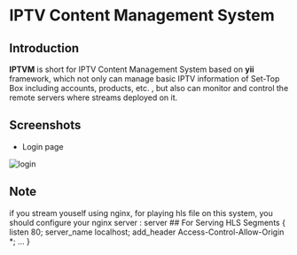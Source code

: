 # IPTV Content Management System

## Introduction

**IPTVM** is short for IPTV Content Management System based on **yii** framework, which not only can manage basic IPTV information of Set-Top Box including accounts, products, etc. , but also can monitor and control the  remote servers where streams deployed on it. 

## Screenshots
* Login page

![login](https://github.com/AlexanderJLiu/IPTVM/blob/master/raw/master/images/login.png)

## Note
if you stream youself using nginx, for playing hls file on this system, you should configure your nginx server :
	server ## For Serving HLS Segments
	{
		listen 80;
		server_name localhost;
		add_header Access-Control-Allow-Origin *;
		...
	}
